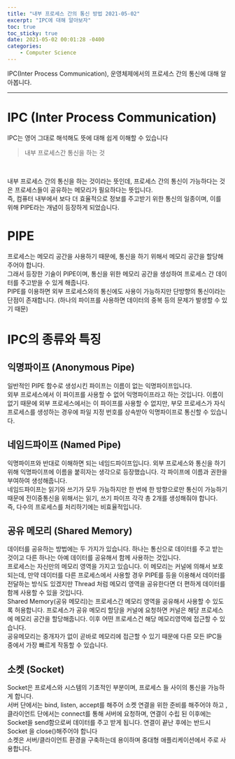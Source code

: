 ```yaml
---
title: "내부 프로세스 간의 통신 방법 2021-05-02"
excerpt: "IPC에 대해 알아보자"
toc: true
toc_sticky: true
date: 2021-05-02 00:01:28 -0400
categories: 
    - Computer Science
---
```


IPC(Inter Process Communication), 운영체제에서의 프로세스 간의 통신에 대해 알아봅니다.
<hr/>

# IPC (Inter Process Communication)
IPC는 영어 그대로 해석해도 뜻에 대해 쉽게 이해할 수 있습니다 
> 내부 프로세스간 통신을 하는 것
<br>

내부 프로세스 간의 통신을 하는 것이라는 뜻인데, 프로세스 간의 통신이 가능하다는 것은 프로세스들이 공유하는 메모리가 필요하다는 뜻입니다.
<br>
즉, 컴퓨터 내부에서 보다 더 효율적으로 정보를 주고받기 위한 통신의 일종이며, 이를 위해 PIPE라는 개념이 등장하게 되었습니다.

# PIPE 
프로세스는 메모리 공간을 사용하기 때문에, 통신을 하기 위해서 메모리 공간을 할당해주어야 합니다.
<br>
그래서 등장한 기술이 PIPE이며, 통신을 위한 메모리 공간을 생성하여 프로세스 간 데이터를 주고받을 수 있게 해줍니다.
<br>
PIPE를 이용하면 외부 프로세스와의 통신에도 사용이 가능하지만 단방향의 통신이라는 단점이 존재합니다. (하나의 파이프를 사용하면 데이터의 중복 등의 문제가 발생할 수 있기 때문)

# IPC의 종류와 특징

## 익명파이프 (Anonymous Pipe)
일반적인 PIPE 함수로 생성시킨 파이프는 이름이 없는 익명파이프입니다.
<br>
외부 프로세스에서 이 파이프를 사용할 수 없어 익명파이프라고 하는 것입니다. 이름이 없기 때문에 외부 프로세스에서는 이 파이프를 사용할 수 없지만, 부모 프로세스가 자식 프로세스를 생성하는 경우에 파일 지정 번호를 상속받아 익명파이프로 통신할 수 있습니다.

## 네임드파이프 (Named Pipe)
익명파이프와 반대로 이해하면 되는 네임드파이프입니다. 외부 프로세스와 통신을 하기 위해 익명파이프에 이름을 붙히자는 생각으로 등장했습니다. 각 파이프에 이름과 권한을 부여하여 생성해줍니다.
<br>
네임드파이프는 읽기와 쓰기가 모두 가능하지만 한 번에 한 방향으로만 통신이 가능하기 때문에 전이중통신을 위해서는 읽기, 쓰기 파이프 각각 총 2개를 생성해줘야 합니다.
<br>
즉, 다수의 프로세스를 처리하기에는 비효율적입니다.

## 공유 메모리 (Shared Memory)
데이터를 공유하는 방법에는 두 가지가 있습니다. 하나는 통신으로 데이터를 주고 받는 것이고 다른 하나는 아예 데이터를 공유해서 함께 사용하는 것입니다. 
<br>
프로세스는 자신만의 메모리 영역을 가지고 있습니다. 이 메모리는 커널에 의해서 보호되는데, 만약 데이터를 다른 프로세스에서 사용할 경우 PIPE를 등을 이용해서 데이터를 전달하는 방식도 있겠지만 Thread 처럼 메모리 영역을 공유한다면 더 편하게 데이터를 함께 사용할 수 있을 것입니다.
<br>
Shared Memory(공유 메모리)는 프로세스간 메모리 영역을 공유해서 사용할 수 있도록 허용합니다. 프로세스가 공유 메모리 할당을 커널에 요청하면 커널은 해당 프로세스에 메모리 공간을 할당해줍니다. 이후 어떤 프로세스건 해당 메모리영역에 접근할 수 있습니다.
<br>
공유메모리는 중개자가 없이 곧바로 메모리에 접근할 수 있기 때문에 다른 모든 IPC들 중에서 가장 빠르게 작동할 수 있습니다.

## 소켓 (Socket)
Socket은 프로세스와 시스템의 기초적인 부분이며, 프로세스 들 사이의 통신을 가능하게 합니다.
<br>
서버 단에서는 bind, listen, accept를 해주어 소켓 연결을 위한 준비를 해주어야 하고 , 클라이언트 단에서는 connect를 통해 서버에 요청하며, 연결이 수립 된 이후에는 Socket을 send함으로써 데이터를 주고 받게 됩니다. 연결이 끝난 후에는 반드시 Socket 을 close()해주어야 합니다
<br>
소켓은 서버/클라이언트 환경을 구축하는데 용이하며 중대형 애플리케이션에서 주로 사용합니다.